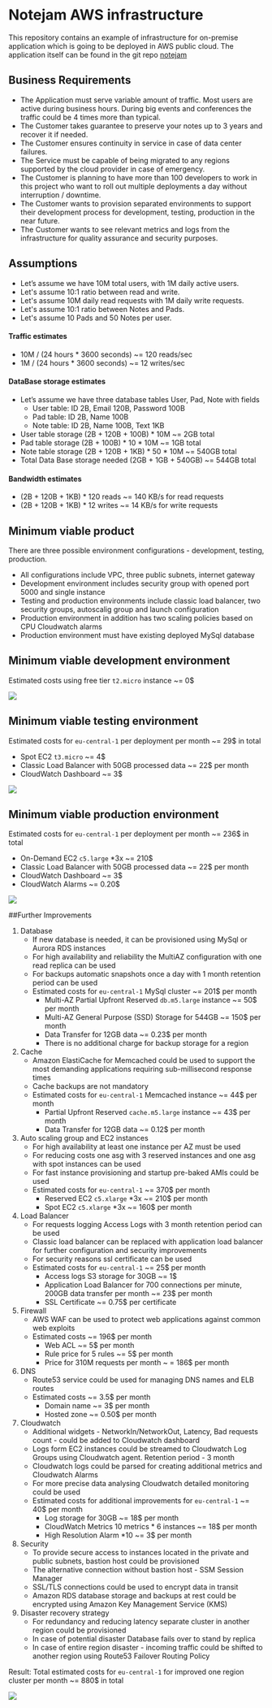 # Notejam AWS infrastructure

This repository contains an example of infrastructure for on-premise application which is going to be deployed in AWS public cloud.
The application itself can be found in the git repo [notejam](https://github.com/nordcloud/notejam)

## Business Requirements
- The Application must serve variable amount of traffic. Most users are active during business hours. During big events and conferences the traffic could be 4 times more than typical.
- The Customer takes guarantee to preserve your notes up to 3 years and recover it if needed.
- The Customer ensures continuity in service in case of data center failures.
- The Service must be capable of being migrated to any regions supported by the cloud provider in case of emergency.
- The Customer is planning to have more than 100 developers to work in this project who want to roll out multiple deployments a day without interruption / downtime.
- The Customer wants to provision separated environments to support their development process for development, testing, production in the near future.
- The Customer wants to see relevant metrics and logs from the infrastructure for quality assurance and security purposes.

## Assumptions
- Let’s assume we have 10M total users, with 1M daily active users.
- Let's assume 10:1 ratio between read and write.
- Let's assume 10M daily read requests with 1M daily write requests.
- Let's assume 10:1 ratio between Notes and Pads.
- Let's assume 10 Pads and 50 Notes per user.

#### Traffic estimates
- 10M / (24 hours * 3600 seconds) ~= 120 reads/sec
- 1M / (24 hours * 3600 seconds) ~= 12 writes/sec

#### DataBase storage estimates
- Let’s assume we have three database tables User, Pad, Note with fields
  - User table: ID 2B, Email 120B, Password 100B
  - Pad table: ID 2B, Name 100B
  - Note table: ID 2B, Name 100B, Text 1KB
- User table storage (2B + 120B + 100B) * 10M ~= 2GB total
- Pad table storage (2B + 100B) * 10 * 10M ~= 1GB total
- Note table storage (2B + 120B + 1KB) * 50 * 10M ~= 540GB total
- Total Data Base storage needed (2GB + 1GB + 540GB) ~= 544GB total

#### Bandwidth estimates
- (2B + 120B + 1KB) * 120 reads ~= 140 KB/s for read requests
- (2B + 120B + 1KB) * 12 writes ~= 14 KB/s for write requests

## Minimum viable product
There are three possible environment configurations - development, testing, production.
- All configurations include VPC, three public subnets, internet gateway 
- Development environment includes security group with opened port 5000 and single instance 
- Testing and production environments include classic load balancer, two security groups, autoscalig group and launch configuration
- Production environment in addition has two scaling policies based on CPU Cloudwatch alarms
- Production environment must have existing deployed MySql database

## Minimum viable development environment
Estimated costs using free tier `t2.micro` instance ~= 0$

![](img/development.png)

## Minimum viable testing environment
Estimated costs for `eu-central-1` per deployment per month ~= 29$ in total
- Spot EC2 `t3.micro` ~= 4$
- Classic Load Balancer with 50GB processed data ~= 22$ per month
- CloudWatch Dashboard ~= 3$

![](img/testing.png)

## Minimum viable production environment
Estimated costs for `eu-central-1` per deployment per month ~= 236$ in total
- On-Demand EC2 `c5.large` *3x ~= 210$
- Classic Load Balancer with 50GB processed data ~= 22$ per month
- CloudWatch Dashboard ~= 3$
- CloudWatch Alarms ~= 0.20$

![](img/production.png)

##Further Improvements
1. Database
    - If new database is needed, it can be provisioned using MySql or Aurora RDS instances
    - For high availability and reliability the MultiAZ configuration with one read replica can be used
    - For backups automatic snapshots once a day with 1 month retention period can be used
    - Estimated costs for `eu-central-1` MySql cluster ~= 201$ per month
        - Multi-AZ Partial Upfront Reserved `db.m5.large` instance ~= 50$ per month
        - Multi-AZ General Purpose (SSD) Storage for 544GB ~= 150$ per month
        - Data Transfer for 12GB data ~= 0.23$ per month
        - There is no additional charge for backup storage for a region
2. Cache
    - Amazon ElastiCache for Memcached could be used to support the most demanding applications requiring sub-millisecond response times
    - Cache backups are not mandatory
    - Estimated costs for `eu-central-1` Memcached instance ~= 44$ per month
        - Partial Upfront Reserved `cache.m5.large` instance ~= 43$ per month
        - Data Transfer for 12GB data ~= 0.12$ per month
3. Auto scaling group and EC2 instances
    - For high availability at least one instance per AZ must be used
    - For reducing costs one asg with 3 reserved instances and one asg with spot instances can be used
    - For fast instance provisioning and startup pre-baked AMIs could be used
    - Estimated costs for `eu-central-1` ~= 370$ per month
        - Reserved EC2 `c5.xlarge` *3x ~= 210$ per month
        - Spot EC2 `c5.xlarge` *3x ~= 160$ per month
4. Load Balancer
    - For requests logging Access Logs with 3 month retention period can be used
    - Classic load balancer can be replaced with application load balancer for further configuration and security improvements
    - For security reasons ssl certificate can be used
    - Estimated costs for `eu-central-1` ~= 25$ per month
        - Access logs S3 storage for 30GB ~= 1$
        - Application Load Balancer for 700 connections per minute, 200GB data transfer per month ~= 23$ per month
        - SSL Certificate ~= 0.75$ per certificate
5. Firewall
    - AWS WAF can be used to protect web applications against common web exploits
    - Estimated costs ~= 196$ per month
        - Web ACL ~= 5$ per month
        - Rule price for 5 rules ~= 5$ per month
        - Price for 310M requests per month ~ = 186$ per month
6. DNS
    - Route53 service could be used for managing DNS names and ELB routes
    - Estimated costs ~= 3.5$ per month
        - Domain name ~= 3$ per month
        - Hosted zone ~= 0.50$ per month
7. Cloudwatch
    - Additional widgets - NetworkIn/NetworkOut, Latency, Bad requests count - could be added to Cloudwatch dashboard
    - Logs form EC2 instances could be streamed to Cloudwatch Log Groups using Cloudwatch agent. Retention period - 3 month
    - Cloudwatch logs could be parsed for creating additional metrics and Cloudwatch Alarms
    - For more precise data analysing Cloudwatch detailed monitoring could be used
    - Estimated costs for additional improvements for `eu-central-1` ~= 40$ per month
        - Log storage for 30GB ~= 18$ per month
        - CloudWatch Metrics 10 metrics * 6 instances ~= 18$ per month
        - High Resolution Alarm *10 ~= 3$ per month
8. Security
    - To provide secure access to instances located in the private and public subnets, bastion host could be provisioned
    - The alternative connection without bastion host - SSM Session Manager
    - SSL/TLS connections could be used to encrypt data in transit
    - Amazon RDS database storage and backups at rest could be encrypted using Amazon Key Management Service (KMS)
9. Disaster recovery strategy
    - For redundancy and reducing latency separate cluster in another region could be provisioned 
    - In case of potential disaster Database fails over to stand by replica
    - In case of entire region disaster - incoming traffic could be shifted to another region using Route53 Failover Routing Policy
    
Result: Total estimated costs for `eu-central-1` for improved one region cluster per month ~= 880$ in total

![](img/improved.png)
